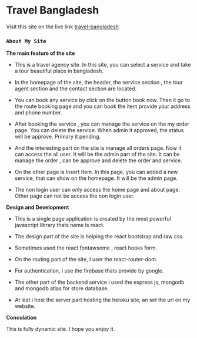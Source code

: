 # Travel Bangladesh

Visit this site on the live link [travel-bangladesh](https://travel-bangladesh-6624e.web.app/)

### `About My Site`

**The main feature of the site**

- This is a travel agency site. In this site, you can select a service and take a tour beautiful place in bangladesh.

- In the homepage of the site, the header, the service section , the tour agent section and the contact section are located.

- You can book any service by click on the button book now. Then it go to the route booking page and you can book the item provide your address and phone number.

- After booking the service , you can manage the service on the my order page. You can delete the service. When admin it approved, the status will be approve. Primary it pending.

- And the interesting part on the site is manage all orders page. Now it can access the all user. It will be the admin part of the site. It can be manage the order , can be approve and delete the order and service.

- On the other page is Insert Item. In this page, you can added a new service, that can show on the homepage. It will be the admin page.

- The non login user can only access the home page and about page. Other page can not be access the non login user.

**Design and Development**

- This is a single page application is created by the most powerful javascript library thats name is react.

- The design part of the site is helping the react bootstrap and raw css.

- Sometimes used the react fontawsome , react hooks form.

- On the routing part of the site, I user the react-router-dom.

- For authentication, i use the firebase thats provide by google.

- The other part of the backend service i used the express js, mongodb and mongodb atlas for store database.

- At lest i host the server part hosting the heroku site, an set the url on my website.

**Conculation**

This is fully dynamic site. I hope you enjoy it.
